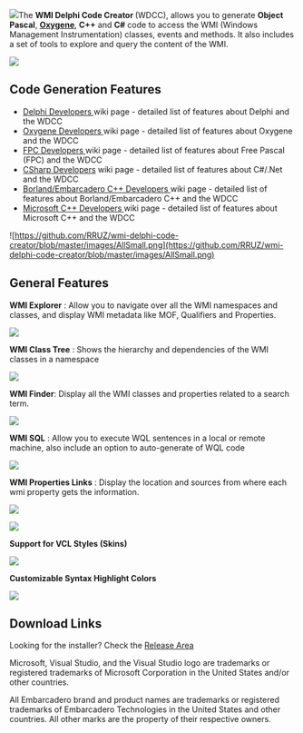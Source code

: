 ![](https://github.com/RRUZ/wmi-delphi-code-creator/blob/master/images/logo_s.png)The <strong>WMI Delphi Code Creator </strong> (WDCC), allows you to generate <strong>Object Pascal</strong>,  <strong>[Oxygene](http://www.elementscompiler.com/elements/oxygene/default.aspx)</strong>, <strong>C++</strong> and <strong>C#</strong> code to access the WMI (Windows Management Instrumentation) classes, events and methods. It also includes a set of tools to explore and query the content of the WMI.

[![](https://theroadtodelphi.files.wordpress.com/2014/07/followrruz.png)](https://twitter.com/RUZ)

## Code Generation Features ##
<ul>
 <li><a href='https://github.com/RRUZ/wmi-delphi-code-creator/wiki/DelphiDevelopers'>Delphi Developers </a> wiki page - detailed list of features about Delphi and the WDCC</li>
 <li><a href='https://github.com/RRUZ/wmi-delphi-code-creator/wiki/Oxygene-Developers'>Oxygene  Developers </a> wiki page - detailed list of features about Oxygene and the WDCC</li>
 <li><a href='https://github.com/RRUZ/wmi-delphi-code-creator/wiki/FPCDevelopers'>FPC Developers </a>wiki page - detailed list of features about Free Pascal (FPC) and the WDCC</li>
 <li><a href='https://github.com/RRUZ/wmi-delphi-code-creator/wiki/CSharpDevelopers'>CSharp Developers</a>  wiki page - detailed list of features about C#/.Net and the WDCC</li>
 <li><a href='https://github.com/RRUZ/wmi-delphi-code-creator/wiki/BorlandCPPDevelopers'>Borland/Embarcadero C++ Developers </a> wiki page - detailed list of features about Borland/Embarcadero C++ and the WDCC</li>
 <li><a href='https://github.com/RRUZ/wmi-delphi-code-creator/wiki/MSCPPDevelopers'>Microsoft C++ Developers </a>wiki page - detailed list of features about Microsoft C++ and the WDCC</li>
</ul>

![https://github.com/RRUZ/wmi-delphi-code-creator/blob/master/images/AllSmall.png](https://github.com/RRUZ/wmi-delphi-code-creator/blob/master/images/AllSmall.png)

## General Features ##

**WMI Explorer** : Allow you to navigate over all the WMI namespaces and classes, and display WMI metadata like MOF, Qualifiers and Properties.

![](https://github.com/RRUZ/wmi-delphi-code-creator/blob/master/images/Explorer1.png)

**WMI Class Tree** : Shows the hierarchy and dependencies of the WMI classes in a namespace

![](https://github.com/RRUZ/wmi-delphi-code-creator/blob/master/images/WMITree.png)

**WMI Finder**: Display all the WMI classes and properties related to a search term.

![](https://github.com/RRUZ/wmi-delphi-code-creator/blob/master/images/WMIFinder.png)

**WMI SQL** : Allow you to execute WQL sentences in a local or remote machine, also include an option to auto-generate of WQL code

![](https://github.com/RRUZ/wmi-delphi-code-creator/blob/master/images/WQL.png)

**WMI Properties Links** : Display the location and sources from where each wmi property gets the information.

![](https://github.com/RRUZ/wmi-delphi-code-creator/blob/master/images/WMILinks.png)

![](https://github.com/RRUZ/wmi-delphi-code-creator/blob/master/images/WMIOnline.png)

**Support for VCL Styles (Skins)**

![](https://github.com/RRUZ/wmi-delphi-code-creator/blob/master/images/WMDCC_SettingsGUI.png)

**Customizable Syntax Highlight Colors**

![](https://github.com/RRUZ/wmi-delphi-code-creator/blob/master/images/WMDCC_SettingsSyntaxHigh.png)


## Download Links ##

Looking for the installer? Check the [Release Area](https://github.com/RRUZ/wmi-delphi-code-creator/releases/latest) 


Microsoft, Visual Studio, and the Visual Studio logo are trademarks or registered trademarks of Microsoft Corporation in the United States and/or other countries.

All Embarcadero brand and product names are trademarks or registered trademarks of Embarcadero Technologies in the United States and other countries. All other marks are the property of their respective owners.

